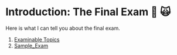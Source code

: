 # Introduction: The Final Exam 🫣 🙀

Here is what I can tell you about the final exam.

1. [Examinable Topics](01_Examinable_topics.md)
1. [Sample_Exam](02_Sample_exam.pdf)